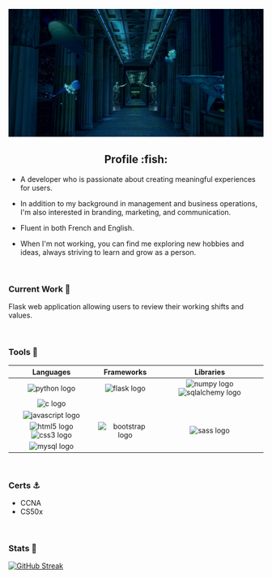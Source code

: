 ![alt](bannerplankton2.jpg)

<div align="center"> <h2> Profile :fish:</h3> </div>

- A developer who is passionate about creating meaningful experiences for users. 
- In addition to my background in management and business operations, I'm also interested in branding, marketing, and communication. 

- Fluent in both French and English. 

- When I'm not working, you can find me exploring new hobbies and ideas, always striving to learn and grow as a person.

<br>

### Current Work :fishing_pole_and_fish: 
  
Flask web application allowing users to review their working shifts and values. 

<br>

### Tools :trident:

<table>
  <thead>
    <th>Languages</th>
    <th>Frameworks</th>
    <th>Libraries</th>
   <thead>
   <tbody>
      <tr>
        <td align="center"><img    src="https://cdn.jsdelivr.net/gh/devicons/devicon/icons/python/python-original.svg" alt="python logo" width="40px" height="40px" />
        </td>
        <td align="center">
          <img src="https://cdn.jsdelivr.net/gh/devicons/devicon/icons/flask/flask-original.svg" alt="flask logo" width="40px" height="40px" />
        </td>
        <td align="center">
        <img src="https://cdn.jsdelivr.net/gh/devicons/devicon/icons/numpy/numpy-original.svg" alt="numpy logo" width="40px" height="40px" />
        <img src="https://cdn.jsdelivr.net/gh/devicons/devicon/icons/sqlalchemy/sqlalchemy-original.svg" alt="sqlalchemy logo" width="40px" height="40px" />
        </td>
       </tr>
       <tr>
          <td align="center">
              <img src="https://cdn.jsdelivr.net/gh/devicons/devicon/icons/c/c-original.svg" alt="c logo" width="40px" height="40px"/>
          </td>
          <td>
          </td>
          <td>
          </td>
       </tr>
       <tr>
       <td align="center">
        <img src="https://cdn.jsdelivr.net/gh/devicons/devicon/icons/javascript/javascript-plain.svg" alt="javascript logo" width="40px" height="40px"/>
       </td>
       <td>
       </td>
       <td>
       </td>
       </tr>
       <tr>
          <td align="center">
          <img src="https://cdn.jsdelivr.net/gh/devicons/devicon/icons/html5/html5-plain-wordmark.svg" alt="html5 logo" width="40px" height="40px" />
          <img src="https://cdn.jsdelivr.net/gh/devicons/devicon/icons/css3/css3-plain-wordmark.svg" alt="css3 logo" width="40px" height="40px" />
          </td>
          <td align="center">
           <img src="https://cdn.jsdelivr.net/gh/devicons/devicon/icons/bootstrap/bootstrap-original.svg" alt="bootstrap logo" width="40px" height="40px" />
          </td>
          <td align="center">
          <img src="https://cdn.jsdelivr.net/gh/devicons/devicon/icons/sass/sass-original.svg" alt="sass logo" width="40px" height="40px" />
          </td>
       </tr>
       <tr>
        <td align="center">
        <img src="https://cdn.jsdelivr.net/gh/devicons/devicon/icons/mysql/mysql-plain.svg" alt="mysql logo" width="40px" height="40px" />
        <td>
       </tr>
   </tbody>
</table>

<br>

### Certs :anchor: 
- CCNA
- CS50x

<br>

### Stats :ocean: 

[![GitHub Streak](https://github-readme-streak-stats.herokuapp.com/?user=ziscoplankton&theme=dark&background=00000)](https://git.io/streak-stats)


